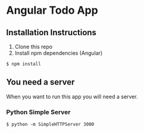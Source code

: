 # Angular Todo App

## Installation Instructions

1. Clone this repo
2. Install npm dependencies (Angular)

```
$ npm install
```

## You need a server

When you want to run this app you will need a server.

### Python Simple Server

```
$ python -m SimpleHTTPServer 3000
```

